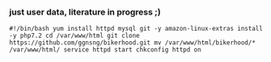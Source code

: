### just user data, literature in progress ;)

`#!/bin/bash
yum install httpd mysql git -y
amazon-linux-extras install -y php7.2
cd /var/www/html
git clone https://github.com/ggnsng/bikerhood.git
mv /var/www/html/bikerhood/*  /var/www/html/
service httpd start
chkconfig httpd on`
